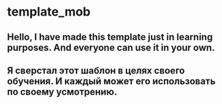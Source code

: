 # template_mob
Hello,
I have made this template just in learning purposes. And everyone can use it in your own.
----------------------------------------------------------------------------------------
Я сверстал этот шаблон в целях своего обучения. И каждый может его использовать по своему усмотрению.
---------------------------------------------------------------------------------------------------

